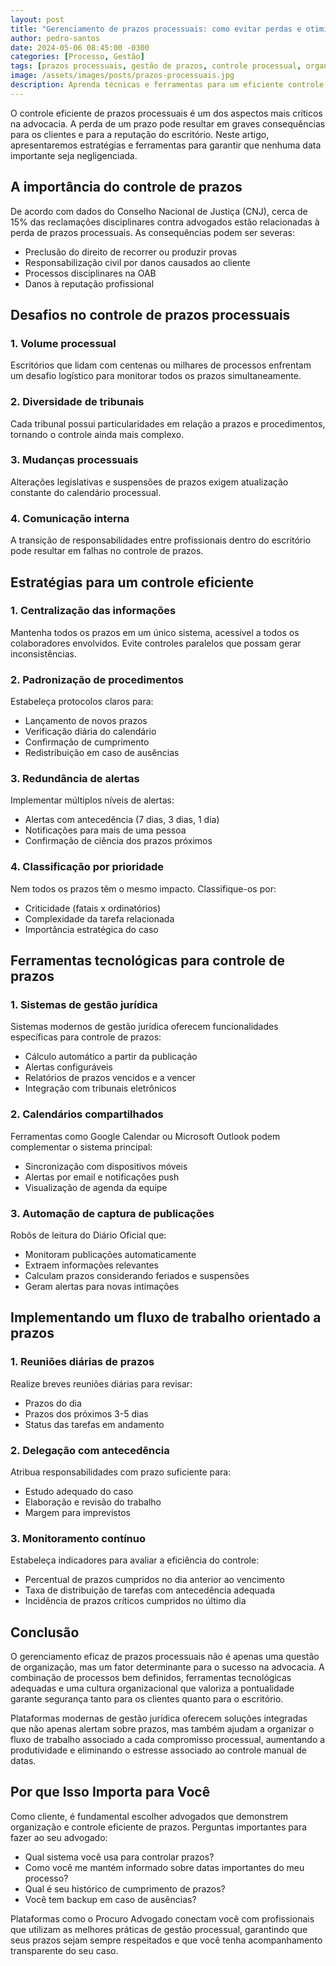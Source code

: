 ```yaml
---
layout: post
title: "Gerenciamento de prazos processuais: como evitar perdas e otimizar o controle"
author: pedro-santos
date: 2024-05-06 08:45:00 -0300
categories: [Processo, Gestão]
tags: [prazos processuais, gestão de prazos, controle processual, organização jurídica]
image: /assets/images/posts/prazos-processuais.jpg
description: Aprenda técnicas e ferramentas para um eficiente controle de prazos processuais, evitando perdas de datas e otimizando o fluxo de trabalho em escritórios de advocacia.
---
```


O controle eficiente de prazos processuais é um dos aspectos mais críticos na advocacia. A perda de um prazo pode resultar em graves consequências para os clientes e para a reputação do escritório. Neste artigo, apresentaremos estratégias e ferramentas para garantir que nenhuma data importante seja negligenciada.

## A importância do controle de prazos

De acordo com dados do Conselho Nacional de Justiça (CNJ), cerca de 15% das reclamações disciplinares contra advogados estão relacionadas à perda de prazos processuais. As consequências podem ser severas:

- Preclusão do direito de recorrer ou produzir provas
- Responsabilização civil por danos causados ao cliente
- Processos disciplinares na OAB
- Danos à reputação profissional

## Desafios no controle de prazos processuais

### 1. Volume processual

Escritórios que lidam com centenas ou milhares de processos enfrentam um desafio logístico para monitorar todos os prazos simultaneamente.

### 2. Diversidade de tribunais

Cada tribunal possui particularidades em relação a prazos e procedimentos, tornando o controle ainda mais complexo.

### 3. Mudanças processuais

Alterações legislativas e suspensões de prazos exigem atualização constante do calendário processual.

### 4. Comunicação interna

A transição de responsabilidades entre profissionais dentro do escritório pode resultar em falhas no controle de prazos.

## Estratégias para um controle eficiente

### 1. Centralização das informações

Mantenha todos os prazos em um único sistema, acessível a todos os colaboradores envolvidos. Evite controles paralelos que possam gerar inconsistências.

### 2. Padronização de procedimentos

Estabeleça protocolos claros para:
- Lançamento de novos prazos
- Verificação diária do calendário
- Confirmação de cumprimento
- Redistribuição em caso de ausências

### 3. Redundância de alertas

Implementar múltiplos níveis de alertas:
- Alertas com antecedência (7 dias, 3 dias, 1 dia)
- Notificações para mais de uma pessoa
- Confirmação de ciência dos prazos próximos

### 4. Classificação por prioridade

Nem todos os prazos têm o mesmo impacto. Classifique-os por:
- Criticidade (fatais x ordinatórios)
- Complexidade da tarefa relacionada
- Importância estratégica do caso

## Ferramentas tecnológicas para controle de prazos

### 1. Sistemas de gestão jurídica

Sistemas modernos de gestão jurídica oferecem funcionalidades específicas para controle de prazos:
- Cálculo automático a partir da publicação
- Alertas configuráveis
- Relatórios de prazos vencidos e a vencer
- Integração com tribunais eletrônicos

### 2. Calendários compartilhados

Ferramentas como Google Calendar ou Microsoft Outlook podem complementar o sistema principal:
- Sincronização com dispositivos móveis
- Alertas por email e notificações push
- Visualização de agenda da equipe

### 3. Automação de captura de publicações

Robôs de leitura do Diário Oficial que:
- Monitoram publicações automaticamente
- Extraem informações relevantes
- Calculam prazos considerando feriados e suspensões
- Geram alertas para novas intimações

## Implementando um fluxo de trabalho orientado a prazos

### 1. Reuniões diárias de prazos

Realize breves reuniões diárias para revisar:
- Prazos do dia
- Prazos dos próximos 3-5 dias
- Status das tarefas em andamento

### 2. Delegação com antecedência

Atribua responsabilidades com prazo suficiente para:
- Estudo adequado do caso
- Elaboração e revisão do trabalho
- Margem para imprevistos

### 3. Monitoramento contínuo

Estabeleça indicadores para avaliar a eficiência do controle:
- Percentual de prazos cumpridos no dia anterior ao vencimento
- Taxa de distribuição de tarefas com antecedência adequada
- Incidência de prazos críticos cumpridos no último dia

## Conclusão

O gerenciamento eficaz de prazos processuais não é apenas uma questão de organização, mas um fator determinante para o sucesso na advocacia. A combinação de processos bem definidos, ferramentas tecnológicas adequadas e uma cultura organizacional que valoriza a pontualidade garante segurança tanto para os clientes quanto para o escritório.

Plataformas modernas de gestão jurídica oferecem soluções integradas que não apenas alertam sobre prazos, mas também ajudam a organizar o fluxo de trabalho associado a cada compromisso processual, aumentando a produtividade e eliminando o estresse associado ao controle manual de datas.

## Por que Isso Importa para Você

Como cliente, é fundamental escolher advogados que demonstrem organização e controle eficiente de prazos. Perguntas importantes para fazer ao seu advogado:

- Qual sistema você usa para controlar prazos?
- Como você me mantém informado sobre datas importantes do meu processo?
- Qual é seu histórico de cumprimento de prazos?
- Você tem backup em caso de ausências?

Plataformas como o Procuro Advogado conectam você com profissionais que utilizam as melhores práticas de gestão processual, garantindo que seus prazos sejam sempre respeitados e que você tenha acompanhamento transparente do seu caso.